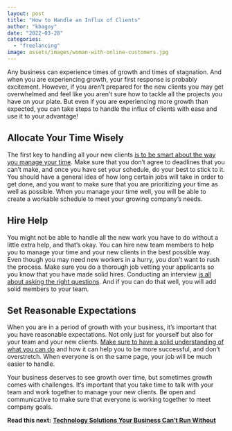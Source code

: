 ```yaml
---
layout: post
title: "How to Handle an Influx of Clients"
author: "kbagoy"
date: "2022-03-28"
categories: 
  - "freelancing"
image: assets/images/woman-with-online-customers.jpg
---
```


Any business can experience times of growth and times of stagnation. And when you are experiencing growth, your first response is probably excitement. However, if you aren’t prepared for the new clients you may get overwhelmed and feel like you aren’t sure how to tackle all the projects you have on your plate. But even if you are experiencing more growth than expected, you can take steps to handle the influx of clients with ease and use it to your advantage!

## **Allocate Your Time Wisely**

The first key to handling all your new clients [is to be smart about the way you manage your time](https://www.hlpos.com/our-blog/how-to-cope-with-a-sudden-influx-of-customers/). Make sure that you don’t agree to deadlines that you can’t make, and once you have set your schedule, do your best to stick to it. You should have a general idea of how long certain jobs will take in order to get done, and you want to make sure that you are prioritizing your time as well as possible. When you manage your time well, you will be able to create a workable schedule to meet your growing company’s needs.

## **Hire Help**

You might not be able to handle all the new work you have to do without a little extra help, and that’s okay. You can hire new team members to help you to manage your time and your new clients in the best possible way. Even though you may need new workers in a hurry, you don’t want to rush the process. Make sure you do a thorough job vetting your applicants so you know that you have made solid hires. Conducting an interview [is all about asking the right questions](https://www.myqualitypayroll.com/interviewing-mistakes-you-must-avoid-when-looking-for-your-next-hire/). And if you can do that well, you will add solid members to your team.

## **Set Reasonable Expectations**

When you are in a period of growth with your business, it’s important that you have reasonable expectations. Not only just for yourself but also for your team and your new clients. [Make sure to have a solid understanding of what you can do](https://www.hlpos.com/our-blog/how-to-cope-with-a-sudden-influx-of-customers/) and how it can help you to be more successful, and don’t overstretch. When everyone is on the same page, your job will be much easier to handle.

Your business deserves to see growth over time, but sometimes growth comes with challenges. It’s important that you take time to talk with your team and work together to manage your new clients. Be open and communicative to make sure that everyone is working together to meet company goals.

**Read this next:** [**Technology Solutions Your Business Can’t Run Without**](https://katebagoy.com/technology-solutions-your-business-cant-run-without/)
